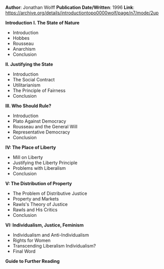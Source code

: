 **Author**: Jonathan Wolff
**Publication Date/Written**: 1996
**Link**: https://archive.org/details/introductiontopo0000wolf/page/n7/mode/2up

**Introduction**
**I. The State of Nature**
- Introduction
- Hobbes
- Rousseau
- Anarchism
- Conclusion

**II. Justifying the State**
- Introduction
- The Social Contract
- Utilitarianism
- The Principle of Fairness
- Conclusion
  
**III. Who Should Rule?**
- Introduction
- Plato Against Democracy
- Rousseau and the General Will
- Representative Democracy
- Conclusion

**IV: The Place of Liberty**
- Mill on Liberty
- Justifying the Liberty Principle
- Problems with Liberalism
- Conclusion

**V: The Distribution of Property**
- The Problem of Distributive Justice
- Property and Markets
- Rawls's Theory of Justice
- Rawls and His Critics
- Conclusion

**VI: Individualism, Justice, Feminism**
- Individualism and Anti-Individualism
- Rights for Women
- Transcending Liberalism Individualism?
- Final Word

**Guide to Further Reading**
